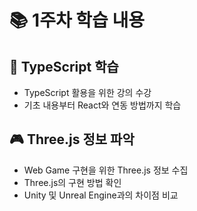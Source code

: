 # 📚 1주차 학습 내용

## 📖 TypeScript 학습
- TypeScript 활용을 위한 강의 수강
- 기초 내용부터 React와 연동 방법까지 학습

## 🎮 Three.js 정보 파악
- Web Game 구현을 위한 Three.js 정보 수집
- Three.js의 구현 방법 확인
- Unity 및 Unreal Engine과의 차이점 비교

